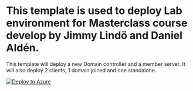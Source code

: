 # This template is used to deploy Lab environment for Masterclass course develop by Jimmy Lindö and Daniel Aldén.

This template will deploy a new Domain controller and a member server. It will also deploy 2 clients, 1 domain joined and one standalone.

[![Deploy to Azure](https://aka.ms/deploytoazurebutton)](https://portal.azure.com/#create/Microsoft.Template/uri/https%3A%2F%2Fraw.githubusercontent.com%2Fdanielalden%2FM365Masterclass2022%2Fmain%2Fazuredeployarm.json)
